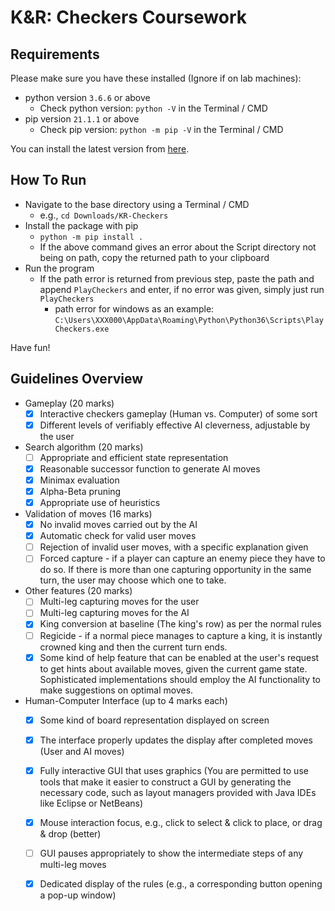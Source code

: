 # K&R: Checkers Coursework

## Requirements
Please make sure you have these installed (Ignore if on lab machines):
- python version `3.6.6` or above
    - Check python version: `python -V` in the Terminal / CMD
- pip version `21.1.1` or above
    - Check pip version: `python -m pip -V` in the Terminal / CMD

 You can install the latest version from [here](https://www.python.org/downloads/).

## How To Run
- Navigate to the base directory using a Terminal / CMD
    - e.g., `cd Downloads/KR-Checkers`
- Install the package with pip
    - `python -m pip install .`
    - If the above command gives an error about the Script directory not being on path, copy the returned path to your clipboard
- Run the program
    - If the path error is returned from previous step, paste the path and append `PlayCheckers` and enter, if no error was given, simply just run `PlayCheckers`
        - path error for windows as an example: `C:\Users\XXX000\AppData\Roaming\Python\Python36\Scripts\PlayCheckers.exe`

Have fun!

## Guidelines Overview
- Gameplay (20 marks) 
    - [x] Interactive checkers gameplay (Human vs. Computer) of some sort 
    - [x] Different levels of verifiably effective AI cleverness, adjustable by the user  
 
- Search algorithm (20 marks) 
    - [ ] Appropriate and efficient state representation 
    - [x] Reasonable successor function to generate AI moves 
    - [x] Minimax evaluation 
    - [x] Alpha-Beta pruning 
    - [x] Appropriate use of heuristics  

- Validation of moves (16 marks) 
    - [x] No invalid moves carried out by the AI 
    - [x] Automatic check for valid user moves 
    - [ ] Rejection of invalid user moves, with a specific explanation given 
    - [ ] Forced capture - if a player can capture an enemy piece they have to do so. If there is more than one capturing opportunity in the same turn, the user may choose which one to take.  

- Other features (20 marks) 
    - [ ] Multi-leg capturing moves for the user 
    - [ ] Multi-leg capturing moves for the AI 
    - [x] King conversion at baseline (The king's row) as per the normal rules 
    - [ ] Regicide - if a normal piece manages to capture a king, it is instantly crowned king and then the current turn ends. 
    - [x] Some kind of help feature that can be enabled at the user's request to get hints about available moves, given the current game state. Sophisticated implementations should employ the AI functionality to make suggestions on optimal moves. 
 
- Human-Computer Interface (up to 4 marks each)  
    - [x] Some kind of board representation displayed on screen 
    - [x] The interface properly updates the display after completed moves (User and AI moves) 
    - [x] Fully interactive GUI that uses graphics (You are permitted to use tools that make it easier to construct a GUI by generating the necessary code, such as layout managers provided with Java IDEs like Eclipse or NetBeans)  
    - [x] Mouse interaction focus, e.g., click to select & click to place, or drag & drop (better) 
    - [ ] GUI pauses appropriately to show the intermediate steps of any multi-leg moves 
    - [x] Dedicated display of the rules (e.g., a corresponding button opening a pop-up window) 

